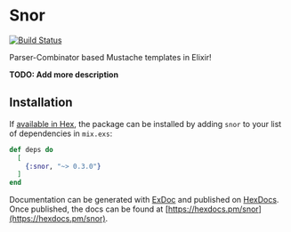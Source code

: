 # Snor

[![Build Status](https://travis-ci.com/biswarupchakravarty/snor.svg?branch=master)](https://travis-ci.com/biswarupchakravarty/snor)

Parser-Combinator based Mustache templates in Elixir!

**TODO: Add more description**

## Installation

If [available in Hex](https://hex.pm/docs/publish), the package can be installed
by adding `snor` to your list of dependencies in `mix.exs`:

```elixir
def deps do
  [
    {:snor, "~> 0.3.0"}
  ]
end
```

Documentation can be generated with [ExDoc](https://github.com/elixir-lang/ex_doc)
and published on [HexDocs](https://hexdocs.pm). Once published, the docs can
be found at [https://hexdocs.pm/snor](https://hexdocs.pm/snor).

